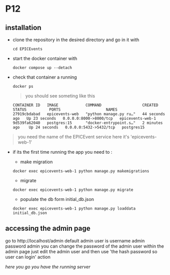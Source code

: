 # P12

## installation 

* clone the repository in the desired directory and go in it with
  ```
  cd EPICEvents
  ```
* start the docker container with
  ```
  docker compose up --detach
  ```
* check that container a running
  ```
  docker ps
  ```
  > you should see someting like this
  ```
  CONTAINER ID   IMAGE            COMMAND                  CREATED          STATUS          PORTS                    NAMES 
  27919cbdabad   epicevents-web   "python manage.py ru…"   44 seconds ago   Up 23 seconds   0.0.0.0:8000->8000/tcp   epicevents-web-1
  9d539fa62040   postgres:15      "docker-entrypoint.s…"   2 minutes ago    Up 24 seconds   0.0.0.0:5432->5432/tcp   postgres15
  ```
> you need the name of the EPICEvent service here it's 'epicevents-web-1'
* if its the first time running the app  you need to : 
  - make migration

  ```
  docker exec epicevents-web-1 python manage.py makemigrations
  ```

  -  migrate

  ```
  docker exec epicevents-web-1 python manage.py migrate

  ```
  -  populate the db form initial_db.json

  ```
  docker exec epicevents-web-1 python manage.py loaddata initial_db.json
  ```

## accessing the admin page 
go to http://localhost/admin
default admin user is 
username admin 
password admin 
you can change the password of the admin user within the admin page 
just edit the admin user and then use 'the hash password so user can login' action 

*here you go you have the running server*
